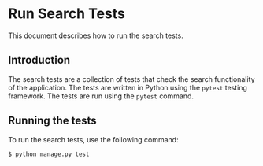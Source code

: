 # Run Search Tests

This document describes how to run the search tests.

## Introduction

The search tests are a collection of tests that check the search functionality of the application. The tests are written
in Python using the `pytest` testing framework. The tests are run using the `pytest` command.

## Running the tests

To run the search tests, use the following command:

```bash
$ python manage.py test
```
